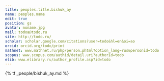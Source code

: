 ```yaml
---
title: peoples.title.bishuk_ay
name: peoples.name
edit: true
position: gs
avatar: noname.jpg
mail: todoa@todo.ru
site: http://todo.ru/
scholar: scholar.google.com/citations?user=todo&hl=en&oi=ao
orcid: orcid.org/todo/print
mathnet: www.mathnet.ru/php/person.phtml?option_lang=rus&personid=todo
scopus: www.scopus.com/authid/detail.uri?authorId=todo
elib: www.elibrary.ru/author_profile.asp?id=todo
---
```


{% tf _people/bishuk_ay.md %}
